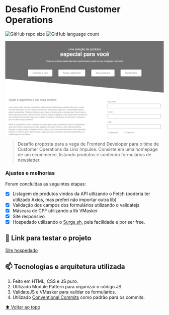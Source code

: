 # Desafio FronEnd Customer Operations

<!---Esses são exemplos. Veja https://shields.io para outras pessoas ou para personalizar este conjunto de escudos. Você pode querer incluir dependências, status do projeto e informações de licença aqui--->

![GitHub repo size](https://img.shields.io/github/repo-size/iuricode/README-template?style=for-the-badge)
![GitHub language count](https://img.shields.io/github/languages/count/iuricode/README-template?style=for-the-badge)

<img src="screen.png" alt="Screen Application">

> Desafio proposta para a vaga de Frontend Developer para o time de Customer Operations da Linx Impulse. Consiste em uma homepage de um ecommerce, listando produtos e contendo formulários de newsletter.

### Ajustes e melhorias

Foram concluídas as seguintes etapas:

- [x] Listagem de produtos vindos da API utlizando o Fetch (poderia ter utilizado Axios, mas preferi não importar outra lib)
- [x] Validação dos campos dos formulários utilizando o validatejs
- [x] Máscara de CPF utilizando a lib VMasker
- [x] Site responsivo
- [x] Hospedado utilizando o [Surge.sh](https://surge.sh/), pela facilidade e por ser free.

## 🚀 Link para testar o projeto

[Site hospedado](http://front-end-challenge-linx.surge.sh/)

## 📫 Tecnologias e arquitetura utilizada

1. Feito em HTML, CSS e JS puro.
2. Utilizado Module Pattern para organizar o código JS.
3. ValidateJS e VMasker para validar os formulários.
4. Utilizado [Conventional Commits](https://www.conventionalcommits.org/en/v1.0.0/) como padrão para os commits.

[⬆ Voltar ao topo](#nome-do-projeto)<br>